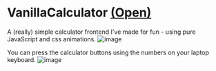 # VanillaCalculator [(Open)](https://vanilla-calculator-two.vercel.app/)

A (really) simple calculator frontend I've made for fun - using pure JavaScript and css animations.
![image](https://user-images.githubusercontent.com/122852487/215947342-fe158fba-49cd-438f-aa9c-d28d09febe00.png)

You can press the calculator buttons using the numbers on your laptop keyboard.
![image](https://user-images.githubusercontent.com/122852487/215946927-0252f4af-9c3c-4843-b288-aa060bd3a226.png)
